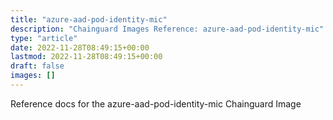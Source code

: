 ```yaml
---
title: "azure-aad-pod-identity-mic"
description: "Chainguard Images Reference: azure-aad-pod-identity-mic"
type: "article"
date: 2022-11-28T08:49:15+00:00
lastmod: 2022-11-28T08:49:15+00:00
draft: false
images: []
---
```


Reference docs for the azure-aad-pod-identity-mic Chainguard Image
